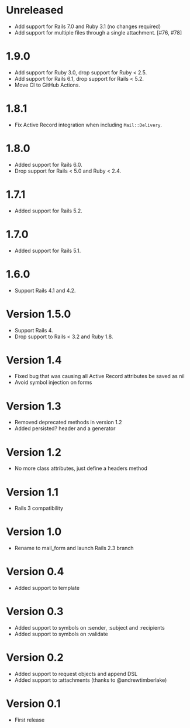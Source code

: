 # Unreleased

* Add support for Rails 7.0 and Ruby 3.1 (no changes required)
* Add support for multiple files through a single attachment. [#76, #78]

# 1.9.0

* Add support for Ruby 3.0, drop support for Ruby < 2.5.
* Add support for Rails 6.1, drop support for Rails < 5.2.
* Move CI to GitHub Actions.

# 1.8.1

* Fix Active Record integration when including `Mail::Delivery`.

# 1.8.0

* Added support for Rails 6.0.
* Drop support for Rails < 5.0 and Ruby < 2.4.

# 1.7.1

* Added support for Rails 5.2.

# 1.7.0

* Added support for Rails 5.1.

# 1.6.0

* Support Rails 4.1 and 4.2.

# Version 1.5.0

* Support Rails 4.
* Drop support to Rails < 3.2 and Ruby 1.8.

# Version 1.4

* Fixed bug that was causing all Active Record attributes be saved as nil
* Avoid symbol injection on forms

# Version 1.3

* Removed deprecated methods in version 1.2
* Added persisted? header and a generator

# Version 1.2

* No more class attributes, just define a headers method

# Version 1.1

* Rails 3 compatibility

# Version 1.0

* Rename to mail_form and launch Rails 2.3 branch

# Version 0.4

* Added support to template

# Version 0.3

* Added support to symbols on :sender, :subject and :recipients
* Added support to symbols on :validate

# Version 0.2

* Added support to request objects and append DSL
* Added support to :attachments (thanks to @andrewtimberlake)

# Version 0.1

* First release
